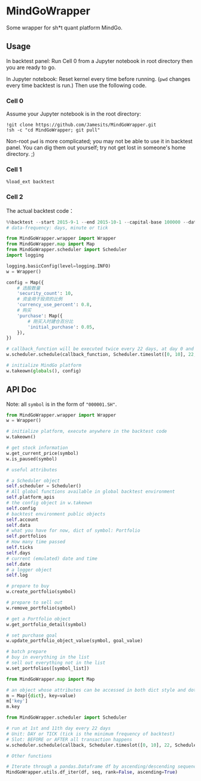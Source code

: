 # MindGoWrapper

Some wrapper for sh*t quant platform MindGo.

## Usage

In backtest panel: Run Cell 0 from a Jupyter notebook in root directory then you are ready to go.

In Jupyter notebook: Reset kernel every time before running. (`pwd` changes every time backtest is run.) Then use the following code.

### Cell 0

Assume your Jupyter notebook is in the root directory:

```shell
!git clone https://github.com/Jamesits/MindGoWrapper.git
!sh -c "cd MindGoWrapper; git pull"
```

Non-root `pwd` is more complicated; you may not be able to use it in backtest panel. You can dig them out yourself; try not get lost in someone's home directory. ;)

### Cell 1

```
%load_ext backtest
```

### Cell 2

The actual backtest code：

```python
%%backtest --start 2015-9-1 --end 2015-10-1 --capital-base 100000 --data-frequency minute --output -
# data-frequency: days, minute or tick

from MindGoWrapper.wrapper import Wrapper
from MindGoWrapper.map import Map
from MindGoWrapper.scheduler import Scheduler
import logging

logging.basicConfig(level=logging.INFO)
w = Wrapper()

config = Map({
    # 选股数量
    'security_count': 10,
    # 资金用于投资的比例
    'currency_use_percent': 0.8,
    # 购买
    'purchase': Map({
        # 刚买入时建仓百分比
        'initial_purchase': 0.05,
    }),
})

# callback_function will be executed twice every 22 days, at day 0 and 10
w.scheduler.schedule(callback_function, Scheduler.timeslot([0, 10], 22, Scheduler.Unit.DAY, Scheduler.Slot.BEFORE))

# initialize MindGo platform
w.takeown(globals(), config)
```

## API Doc

Note: all `symbol` is in the form of `"000001.SH"`.

```python
from MindGoWrapper.wrapper import Wrapper
w = Wrapper()

# initialize platform, execute anywhere in the backtest code
w.takeown() 

# get stock information
w.get_current_price(symbol)
w.is_paused(symbol)

# useful attributes

# a Scheduler object
self.scheduler = Scheduler()
# All global functions available in global backtest environment
self.platform_apis
# the config object in w.takeown
self.config
# backtest environment public objects
self.account
self.data
# what you have for now, dict of symbol: Portfolio
self.portfolios
# How many time passed
self.ticks
self.days
# current (emulated) date and time
self.date
# a logger object
self.log

# prepare to buy
w.create_portfolio(symbol)

# prepare to sell out
w.remove_portfolio(symbol)

# get a Portfolio object
w.get_portfolio_detail(symbol)

# set purchase goal
w.update_portfolio_object_value(symbol, goal_value)

# batch prepare
# buy in everything in the list
# sell out everything not in the list
w.set_portfolios([symbol_list])

from MindGoWrapper.map import Map

# an object whose attributes can be accessed in both dict style and dot notation
m = Map({dict}, key=value)
m['key']
m.key

from MindGoWrapper.scheduler import Scheduler

# run at 1st and 11th day every 22 days
# Unit: DAY or TICK (tick is the minimum frequency of backtest)
# Slot: BEFORE or AFTER all transaction happens
w.scheduler.schedule(callback, Scheduler.timeslot([0, 10], 22, Scheduler.Unit.DAY, Scheduler.Slot.BEFORE))

# Other functions

# Iterate through a pandas.Dataframe df by ascending/descending sequence of seq
MindGoWrapper.utils.df_iter(df, seq, rank=False, ascending=True)
``` 